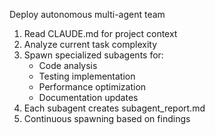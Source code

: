 Deploy autonomous multi-agent team
1. Read CLAUDE.md for project context
2. Analyze current task complexity
3. Spawn specialized subagents for:
   - Code analysis
   - Testing implementation  
   - Performance optimization
   - Documentation updates
4. Each subagent creates subagent_report.md
5. Continuous spawning based on findings